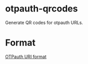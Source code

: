 # otpauth-qrcodes
Generate QR codes for otpauth URLs.

# Format
[OTPauth URI format](https://github.com/google/google-authenticator/wiki/Key-Uri-Format)
